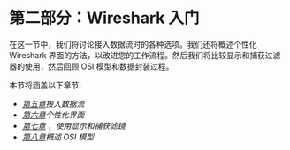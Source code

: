# 第二部分：Wireshark 入门

在这一节中，我们将讨论接入数据流时的各种选项。我们还将概述个性化 Wireshark 界面的方法，以改进您的工作流程。然后我们将比较显示和捕获过滤器的使用，然后回顾 OSI 模型和数据封装过程。

本节将涵盖以下章节:

*   [*第五章*](B18389_05_ePub.xhtml#_idTextAnchor100)*接入数据流*
*   [*第六章*](B18389_06_ePub.xhtml#_idTextAnchor117)*个性化界面*
*   [*第七章*](B18389_07_ePub.xhtml#_idTextAnchor135) ，*使用显示和捕获滤镜*
*   [*第八章*](B18389_08_ePub.xhtml#_idTextAnchor153)*概述 OSI 模型*